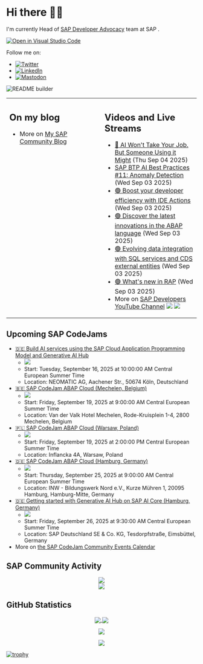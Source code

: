 
# Hi there 👋🏼

I'm currently Head of [SAP Developer Advocacy](https://developers.sap.com/developer-advocates.html) team at SAP .

[![Open in Visual Studio Code](https://img.shields.io/badge/Made%20for-VSCode-1f425f.svg)](https://github.dev/jung-thomas/jung-thomas)

Follow me on:
- <a href="https://twitter.com/thomas_jung"><img alt="Twitter" src="https://img.shields.io/badge/thomas_jung-%231DA1F2.svg?style=for-the-badge&logo=Twitter&logoColor=white"/></a>
- <a href="https://www.linkedin.com/in/thomasjungsap/"><img alt="LinkedIn" src="https://img.shields.io/badge/linkedin-%230077B5.svg?style=for-the-badge&logo=linkedin&logoColor=white"/></a>
- <a rel="me" href="https://mastodon.cloud/@thomas_jung"><img alt="Mastodon" src="https://img.shields.io/mastodon/follow/109262551990174478?domain=https%3A%2F%2Fmastodon.cloud%2F&style=social"/></a>

![README builder](https://github.com/jung-thomas/jung-thomas/workflows/README%20builder/badge.svg)

<table><tr><td valign="top" width="50%">
 
## On my blog
- More on [My SAP Community Blog](https://community.sap.com/t5/user/viewprofilepage/user-id/139)
</td>
  
<td valign="top" width="50%">
  
## Videos and Live Streams
- [🔵 AI Won't Take Your Job. But Someone Using it Might](https://www.youtube.com/watch?v=16UFIuNYVo0) (Thu Sep 04 2025)
- [SAP BTP AI Best Practices #11: Anomaly Detection](https://www.youtube.com/watch?v=UfiKWu7YEzU) (Wed Sep 03 2025)
- [🟢 Boost your developer efficiency with IDE Actions](https://www.youtube.com/watch?v=BAALIiRtChA) (Wed Sep 03 2025)
- [🟢 Discover the latest innovations in the ABAP language](https://www.youtube.com/watch?v=4ZoXz1_MxiI) (Wed Sep 03 2025)
- [🟢 Evolving data integration with SQL services and CDS external entities](https://www.youtube.com/watch?v=1oc1XnJMag8) (Wed Sep 03 2025)
- [🟢 What's new in RAP](https://www.youtube.com/watch?v=5znLNdpr5y8) (Wed Sep 03 2025)
- More on [SAP Developers YouTube Channel](https://www.youtube.com/channel/UCNfmelKDrvRmjYwSi9yvrMg) ![](https://img.shields.io/youtube/channel/views/UCNfmelKDrvRmjYwSi9yvrMg) ![](https://img.shields.io/youtube/channel/subscribers/UCNfmelKDrvRmjYwSi9yvrMg)
</td></tr></table>

## Upcoming SAP CodeJams
- [🇩🇪 Build AI services using the SAP Cloud Application Programming Model and Generative AI Hub](https://community.sap.com/t5/sap-codejam/build-ai-services-using-the-sap-cloud-application-programming-model-and/ev-p/14177684)
  - <img src="https://community.sap.com/t5/image/serverpage/image-id/299474i61B9743C82C5B5CA/image-size/thumb?v=v2&px=150" />
  - Start: Tuesday, September 16, 2025 at 10:00:00 AM Central European Summer Time
  - Location: NEOMATIC AG, Aachener Str., 50674 Köln, Deutschland
- [🇧🇪 SAP CodeJam ABAP Cloud (Mechelen, Belgium)](https://community.sap.com/t5/sap-codejam/sap-codejam-abap-cloud-mechelen-belgium/ev-p/14146229)
  - <img src="https://community.sap.com/t5/image/serverpage/image-id/283546i60B4ED144C931D48/image-size/thumb?v=v2&px=150" />
  - Start: Friday, September 19, 2025 at 9:00:00 AM Central European Summer Time
  - Location: Van der Valk Hotel Mechelen, Rode-Kruisplein 1-4, 2800 Mechelen, Belgium
- [🇵🇱 SAP CodeJam ABAP Cloud (Warsaw, Poland)](https://community.sap.com/t5/sap-codejam/sap-codejam-abap-cloud-warsaw-poland/ev-p/14146218)
  - <img src="https://community.sap.com/t5/image/serverpage/image-id/283545i375C9D53C9C253BE/image-size/thumb?v=v2&px=150" />
  - Start: Friday, September 19, 2025 at 2:00:00 PM Central European Summer Time
  - Location: Inflancka 4A, Warsaw, Poland
- [🇩🇪 SAP CodeJam ABAP Cloud (Hamburg, Germany)](https://community.sap.com/t5/sap-codejam/sap-codejam-abap-cloud-hamburg-germany/ev-p/14146237)
  - <img src="https://community.sap.com/t5/image/serverpage/image-id/283547i544A148B64B18ADA/image-size/thumb?v=v2&px=150" />
  - Start: Thursday, September 25, 2025 at 9:00:00 AM Central European Summer Time
  - Location: INW - Bildungswerk Nord e.V., Kurze Mühren 1, 20095 Hamburg, Hamburg-Mitte, Germany
- [🇩🇪 Getting started with Generative AI Hub on SAP AI Core (Hamburg, Germany)](https://community.sap.com/t5/sap-codejam/getting-started-with-generative-ai-hub-on-sap-ai-core-hamburg-germany/ev-p/14157908)
  - <img src="https://community.sap.com/t5/image/serverpage/image-id/289300i447B90F74EFAD486/image-size/thumb?v=v2&px=150" />
  - Start: Friday, September 26, 2025 at 9:30:00 AM Central European Summer Time
  - Location: SAP Deutschland SE & Co. KG, Tesdorpfstraße, Eimsbüttel, Germany
- More on [the SAP CodeJam Community Events Calendar](https://groups.community.sap.com/t5/sap-codejam/eb-p/codejam-events)

## SAP Community Activity
<p align = "center">
<a href="https://community.sap.com/t5/user/viewprofilepage/user-id/139">
  <img align="center" src="https://devrel-tools-prod-scn-badges-srv.cfapps.eu10.hana.ondemand.com/activity/139" />
</a>
</br>
<a href="https://community.sap.com/t5/user/viewprofilepage/user-id/139">
  <img align="center" src="https://devrel-tools-prod-scn-badges-srv.cfapps.eu10.hana.ondemand.com/showcaseBadges/139/1570/674/384/900/390" />
</a>
</p>

## GitHub Statistics
<p align = "center">
<a href="https://github.com/anuraghazra/github-readme-stats">
  <img align="center" src="https://github-readme-stats.vercel.app/api?username=jung-thomas&count_private=true&show_icons=true&theme=dark&line_height=27" />
</a>
<a href="https://github.com/anuraghazra/github-readme-stats">
  <img align="center" src="https://github-readme-stats.vercel.app/api/top-langs/?username=jung-thomas&show_icons=true&theme=dark" />
</a>
</p>

<p align = "center">
 <img  src="https://github-readme-streak-stats.herokuapp.com/?user=jung-thomas&show_icons=true&locale=en&layout=compact&theme=dark&line_height=0" />
</p> 

<p align = "center">
 <img src="https://activity-graph.herokuapp.com/graph?username=jung-thomas&theme=redical">
</p> 

[![trophy](https://github-profile-trophy.vercel.app/?username=jung-thomas&theme=onedark)](https://github.com/ryo-ma/github-profile-trophy)


